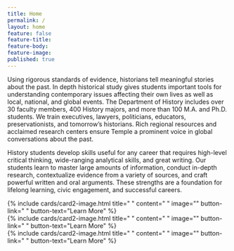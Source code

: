 ```yaml
---
title: Home
permalink: /
layout: home
feature: false
feature-title: 
feature-body: 
feature-image: 
published: true
---
```


Using rigorous standards of evidence, historians tell meaningful stories about the past. In depth historical study gives students important tools for understanding contemporary issues affecting their own lives as well as local, national, and global events. The Department of History includes over 30 faculty members, 400 History majors, and more than 100 M.A. and Ph.D. students. We train executives, lawyers, politicians, educators, preservationists, and tomorrow’s historians. Rich regional resources and acclaimed research centers ensure Temple a prominent voice in global conversations about the past.

History students develop skills useful for any career that requires high-level critical thinking, wide-ranging analytical skills, and great writing. Our students learn to master large amounts of information, conduct in-depth research, contextualize evidence from a variety of sources, and craft powerful written and oral arguments. These strengths are a foundation for lifelong learning, civic engagement, and successful careers.

<div class="row row-wide">
  <div class="col m12 l4">{% include cards/card2-image.html 
    title=" " 
    content=" " 
    image="" 
    button-link=" " 
    button-text="Learn More" %}
  </div>
  <div class="row row-wide">
    <div class="col m12 l4">{% include cards/card2-image.html 
      title=" " 
      content=" " 
      image="" 
      button-link=" " 
      button-text="Learn More" %}
    </div>
    <div class="row row-wide">
      <div class="col m12 l4">{% include cards/card2-image.html 
        title=" " 
        content=" " 
        image="" 
        button-link=" " 
        button-text="Learn More" %}
      </div>
</div>
